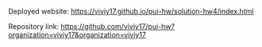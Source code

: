 Deployed website: https://viviy17.github.io/pui-hw/solution-hw4/index.html


Repository link: https://github.com/viviy17/pui-hw?organization=viviy17&organization=viviy17

